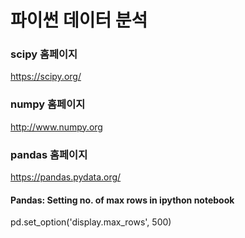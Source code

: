 # 파이썬 데이터 분석


### scipy 홈페이지
https://scipy.org/

### numpy 홈페이지
http://www.numpy.org

### pandas 홈페이지
https://pandas.pydata.org/


#### Pandas: Setting no. of max rows in ipython notebook
pd.set_option('display.max_rows', 500)
